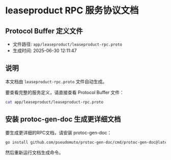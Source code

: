 # leaseproduct RPC 服务协议文档

## Protocol Buffer 定义文件
- 文件路径: `app/leaseproduct/leaseproduct-rpc.proto`
- 生成时间: 2025-06-30 12:11:47

## 说明
本文档由 `leaseproduct-rpc.proto` 文件自动生成。

要查看完整的服务定义，请直接查看 Protocol Buffer 文件：
```bash
cat app/leaseproduct/leaseproduct-rpc.proto
```

## 安装 protoc-gen-doc 生成更详细文档
要生成更详细的RPC文档，请安装 protoc-gen-doc：
```bash
go install github.com/pseudomuto/protoc-gen-doc/cmd/protoc-gen-doc@latest
```

然后重新运行文档生成命令。
